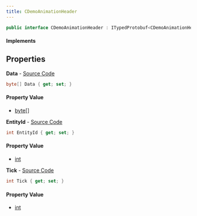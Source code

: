 ```yaml
---
title: CDemoAnimationHeader
---
```


```csharp
public interface CDemoAnimationHeader : ITypedProtobuf<CDemoAnimationHeader>, INativeHandle
```

#### Implements

## Properties

**Data** - [Source Code](https://github.com/swiftly-solution/swiftlys2/blob/master/managed/src/SwiftlyS2.Generated/Protobufs/Interfaces/CDemoAnimationHeader.cs#L19)

```csharp
byte[] Data { get; set; }
```

#### Property Value

- [byte](https://learn.microsoft.com/dotnet/api/system.byte)[]

**EntityId** - [Source Code](https://github.com/swiftly-solution/swiftlys2/blob/master/managed/src/SwiftlyS2.Generated/Protobufs/Interfaces/CDemoAnimationHeader.cs#L13)

```csharp
int EntityId { get; set; }
```

#### Property Value

- [int](https://learn.microsoft.com/dotnet/api/system.int32)

**Tick** - [Source Code](https://github.com/swiftly-solution/swiftlys2/blob/master/managed/src/SwiftlyS2.Generated/Protobufs/Interfaces/CDemoAnimationHeader.cs#L16)

```csharp
int Tick { get; set; }
```

#### Property Value

- [int](https://learn.microsoft.com/dotnet/api/system.int32)

